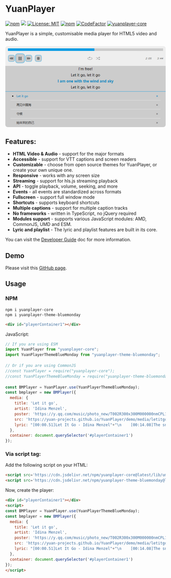 YuanPlayer
==========

[![npm](https://img.shields.io/npm/v/yuanplayer-core.svg?style=flat-square)](https://www.npmjs.com/package/yuanplayer-core)
[![](https://data.jsdelivr.com/v1/package/npm/yuanplayer-core/badge)](https://www.jsdelivr.com/package/npm/yuanplayer-core)
[![License: MIT](https://img.shields.io/badge/License-MIT-yellow.svg)](https://github.com/Yuan-Projects/YuanPlayer/blob/master/LICENSE.md)
[![npm](https://img.shields.io/npm/dt/yuanplayer-core.svg?style=flat-square)](https://www.npmjs.com/package/yuanplayer-core)
[![CodeFactor](https://www.codefactor.io/repository/github/yuan-projects/yuanplayer/badge)](https://www.codefactor.io/repository/github/yuan-projects/yuanplayer)
[![yuanplayer-core](https://snyk.io/advisor/npm-package/yuanplayer-core/badge.svg)](https://snyk.io/advisor/npm-package/yuanplayer-core)

YuanPlayer is a simple, customisable media player for HTML5 video and audio.

![demo](./src/themes/blueMonday/images/demo.png)

## Features:

- **HTML Video & Audio** - support for the major formats
- **Accessible** - support for VTT captions and screen readers
- **Customizable** - choose from open source themes for YuanPlayer, or create your own unique one.
- **Responsive** - works with any screen size
- **Streaming** - support for hls.js streaming playback
- **API** - toggle playback, volume, seeking, and more
- **Events** - all events are standardized across formats
- **Fullscreen** - support full window mode
- **Shortcuts** - supports keyboard shortcuts
- **Multiple captions** - support for multiple caption tracks
- **No frameworks** - written in TypeScript, no jQuery required
- **Modules support** - supports various JavaScript modules: AMD, CommonJS, UMD and ESM.
- **Lyric and playlist** - The lyric and playlist features are built in its core.

You can visit the [Developer Guide](https://github.com/Yuan-Projects/YuanPlayer/wiki/Developer-Guide) doc for more information.

## Demo

Please visit this [GitHub page](https://yuan-projects.github.io/YuanPlayer/demo/).

## Usage

### NPM

```
npm i yuanplayer-core
npm i yuanplayer-theme-bluemonday
```

```html
<div id="playerContainer1"></div>
```

JavaScript:

```javascript
// If you are using ESM
import YuanPlayer from "yuanplayer-core";
import YuanPlayerThemeBlueMonday from "yuanplayer-theme-bluemonday";

// Or if you are using CommonJS
//const YuanPlayer = require("yuanplayer-core");
//const YuanPlayerThemeBlueMonday = require("yuanplayer-theme-bluemonday");

const BMPlayer = YuanPlayer.use(YuanPlayerThemeBlueMonday);
const bmplayer = new BMPlayer({
  media: {
    title: 'Let it go',
    artist: 'Idina Menzel',
    poster: 'https://y.qq.com/music/photo_new/T002R300x300M000000nmCPL1H8bES_1.jpg?max_age=2592000',
    src: 'https://yuan-projects.github.io/YuanPlayer/demo/media/letitgo.m4a',
    lyric: "[00:00.51]Let It Go - Idina Menzel"+"\n    [00:14.08]The snow glows white on the mountain tonight"+"\n    [00:17.19]Not a footprint to be seen"+"\n    [00:20.86]A kingdom of isolation,"+"\n    [00:22.87]"+"\n    [00:24.30]and it looks like I'm the Queen"+"\n    [00:28.55]The wind is howling like this swirling storm inside"+"\n    [00:35.58]Couldn't keep it in; Heaven knows I've tried"+"\n    [00:42.59]Don't let them in, don't let them see"+"\n    [00:45.91]Be the good girl you always have to be"+"\n    [00:49.40]Conceal, don't feel, don't let them know"+"\n    [00:55.76]Well now they know"+"\n    [00:59.14]Let it go, let it go"+"\n    [01:02.61]Can't hold it back anymore"+"\n    [01:06.17]Let it go, let it go"+"\n    [01:09.39]Turn away and slam the door"+"\n    [01:13.18]I don't care what they're going to say"+"\n    [01:19.82]Let the storm rage on"+"\n    [01:24.21]The cold never bothered me anyway"+"\n    [01:28.38]"+"\n    [01:31.69]It's funny how some distance"+"\n    [01:34.31]Makes everything seem small"+"\n    [01:37.75]And the fears that once controlled me"+"\n    [01:41.18]Can't get to me at all"+"\n    [01:45.66]It's time to see what I can do"+"\n    [01:49.20]To test the limits and break through"+"\n    [01:52.80]No right, no wrong, no rules for me,"+"\n    [01:56.94]I'm free!"+"\n    [02:00.40]Let it go, let it go"+"\n    [02:03.87]I am one with the wind and sky"+"\n    [02:07.21]Let it go, let it go"+"\n    [02:10.75]You'll never see me cry"+"\n    [02:14.49]Here I stand"+"\n    [02:18.22]And here I'll stay"+"\n    [02:21.62]Let the storm rage on"+"\n    [02:33.36]My power flurries through the air into the ground"+"\n    [02:39.79]My soul is spiraling in frozen fractals all around"+"\n    [02:46.80]And one thought crystallizes like an icy blast"+"\n    [02:53.73]I'm never going back, the past is in the past"+"\n    [03:01.78]Let it go, let it go"+"\n    [03:05.31]And I ll rise like the break of dawn"+"\n    [03:08.60]Let it go, let it go"+"\n    [03:12.19]That perfect girl is gone"+"\n    [03:16.25]Here I stand"+"\n    [03:18.87]In the light of day"+"\n    [03:24.85]Let the storm rage on"+"\n    [03:30.09]The cold never bothered me anyway!"+"\n    [03:35.09]"
  },
  container: document.querySelector('#playerContainer1')
});
```

### Via script tag:

Add the following script on your HTML:

```html
<script src='https://cdn.jsdelivr.net/npm/yuanplayer-core@latest/lib/umd/YuanPlayer.min.js'></script>
<script src='https://cdn.jsdelivr.net/npm/yuanplayer-theme-bluemonday@latest/lib/umd/YuanPlayerThemeBlueMonday.min.js'></script>
```

Now, create the player:

```html
<div id="playerContainer1"></div>
<script>
const BMPlayer = YuanPlayer.use(YuanPlayerThemeBlueMonday);
const bmplayer = new BMPlayer({
  media: {
    title: 'Let it go',
    artist: 'Idina Menzel',
    poster: 'https://y.qq.com/music/photo_new/T002R300x300M000000nmCPL1H8bES_1.jpg?max_age=2592000',
    src: 'https://yuan-projects.github.io/YuanPlayer/demo/media/letitgo.m4a',
    lyric: "[00:00.51]Let It Go - Idina Menzel"+"\n    [00:14.08]The snow glows white on the mountain tonight"+"\n    [00:17.19]Not a footprint to be seen"+"\n    [00:20.86]A kingdom of isolation,"+"\n    [00:22.87]"+"\n    [00:24.30]and it looks like I'm the Queen"+"\n    [00:28.55]The wind is howling like this swirling storm inside"+"\n    [00:35.58]Couldn't keep it in; Heaven knows I've tried"+"\n    [00:42.59]Don't let them in, don't let them see"+"\n    [00:45.91]Be the good girl you always have to be"+"\n    [00:49.40]Conceal, don't feel, don't let them know"+"\n    [00:55.76]Well now they know"+"\n    [00:59.14]Let it go, let it go"+"\n    [01:02.61]Can't hold it back anymore"+"\n    [01:06.17]Let it go, let it go"+"\n    [01:09.39]Turn away and slam the door"+"\n    [01:13.18]I don't care what they're going to say"+"\n    [01:19.82]Let the storm rage on"+"\n    [01:24.21]The cold never bothered me anyway"+"\n    [01:28.38]"+"\n    [01:31.69]It's funny how some distance"+"\n    [01:34.31]Makes everything seem small"+"\n    [01:37.75]And the fears that once controlled me"+"\n    [01:41.18]Can't get to me at all"+"\n    [01:45.66]It's time to see what I can do"+"\n    [01:49.20]To test the limits and break through"+"\n    [01:52.80]No right, no wrong, no rules for me,"+"\n    [01:56.94]I'm free!"+"\n    [02:00.40]Let it go, let it go"+"\n    [02:03.87]I am one with the wind and sky"+"\n    [02:07.21]Let it go, let it go"+"\n    [02:10.75]You'll never see me cry"+"\n    [02:14.49]Here I stand"+"\n    [02:18.22]And here I'll stay"+"\n    [02:21.62]Let the storm rage on"+"\n    [02:33.36]My power flurries through the air into the ground"+"\n    [02:39.79]My soul is spiraling in frozen fractals all around"+"\n    [02:46.80]And one thought crystallizes like an icy blast"+"\n    [02:53.73]I'm never going back, the past is in the past"+"\n    [03:01.78]Let it go, let it go"+"\n    [03:05.31]And I ll rise like the break of dawn"+"\n    [03:08.60]Let it go, let it go"+"\n    [03:12.19]That perfect girl is gone"+"\n    [03:16.25]Here I stand"+"\n    [03:18.87]In the light of day"+"\n    [03:24.85]Let the storm rage on"+"\n    [03:30.09]The cold never bothered me anyway!"+"\n    [03:35.09]"
  },
  container: document.querySelector('#playerContainer1')
});
</script>
```
